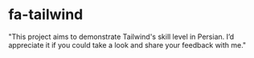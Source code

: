 # fa-tailwind
"This project aims to demonstrate Tailwind's skill level in Persian. I’d appreciate it if you could take a look and share your feedback with me."
